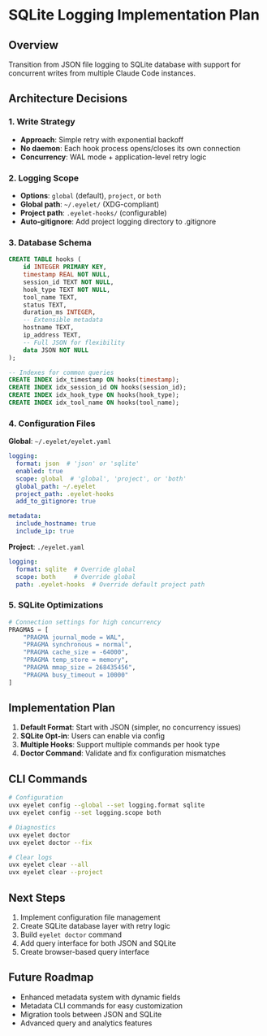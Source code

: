 # SQLite Logging Implementation Plan

## Overview

Transition from JSON file logging to SQLite database with support for concurrent writes from multiple Claude Code instances.

## Architecture Decisions

### 1. Write Strategy
- **Approach**: Simple retry with exponential backoff
- **No daemon**: Each hook process opens/closes its own connection
- **Concurrency**: WAL mode + application-level retry logic

### 2. Logging Scope
- **Options**: `global` (default), `project`, or `both`
- **Global path**: `~/.eyelet/` (XDG-compliant)
- **Project path**: `.eyelet-hooks/` (configurable)
- **Auto-gitignore**: Add project logging directory to .gitignore

### 3. Database Schema
```sql
CREATE TABLE hooks (
    id INTEGER PRIMARY KEY,
    timestamp REAL NOT NULL,
    session_id TEXT NOT NULL,
    hook_type TEXT NOT NULL,
    tool_name TEXT,
    status TEXT,
    duration_ms INTEGER,
    -- Extensible metadata
    hostname TEXT,
    ip_address TEXT,
    -- Full JSON for flexibility
    data JSON NOT NULL
);

-- Indexes for common queries
CREATE INDEX idx_timestamp ON hooks(timestamp);
CREATE INDEX idx_session_id ON hooks(session_id);
CREATE INDEX idx_hook_type ON hooks(hook_type);
CREATE INDEX idx_tool_name ON hooks(tool_name);
```

### 4. Configuration Files

**Global**: `~/.eyelet/eyelet.yaml`
```yaml
logging:
  format: json  # 'json' or 'sqlite' 
  enabled: true
  scope: global  # 'global', 'project', or 'both'
  global_path: ~/.eyelet
  project_path: .eyelet-hooks
  add_to_gitignore: true

metadata:
  include_hostname: true
  include_ip: true
```

**Project**: `./eyelet.yaml`
```yaml
logging:
  format: sqlite  # Override global
  scope: both     # Override global
  path: .eyelet-hooks  # Override default project path
```

### 5. SQLite Optimizations
```python
# Connection settings for high concurrency
PRAGMAS = [
    "PRAGMA journal_mode = WAL",
    "PRAGMA synchronous = normal", 
    "PRAGMA cache_size = -64000",
    "PRAGMA temp_store = memory",
    "PRAGMA mmap_size = 268435456",
    "PRAGMA busy_timeout = 10000"
]
```

## Implementation Plan

1. **Default Format**: Start with JSON (simpler, no concurrency issues)
2. **SQLite Opt-in**: Users can enable via config
3. **Multiple Hooks**: Support multiple commands per hook type
4. **Doctor Command**: Validate and fix configuration mismatches

## CLI Commands

```bash
# Configuration
uvx eyelet config --global --set logging.format sqlite
uvx eyelet config --set logging.scope both

# Diagnostics
uvx eyelet doctor
uvx eyelet doctor --fix

# Clear logs
uvx eyelet clear --all
uvx eyelet clear --project
```

## Next Steps

1. Implement configuration file management
2. Create SQLite database layer with retry logic
3. Build `eyelet doctor` command
4. Add query interface for both JSON and SQLite
5. Create browser-based query interface

## Future Roadmap

- Enhanced metadata system with dynamic fields
- Metadata CLI commands for easy customization
- Migration tools between JSON and SQLite
- Advanced query and analytics features